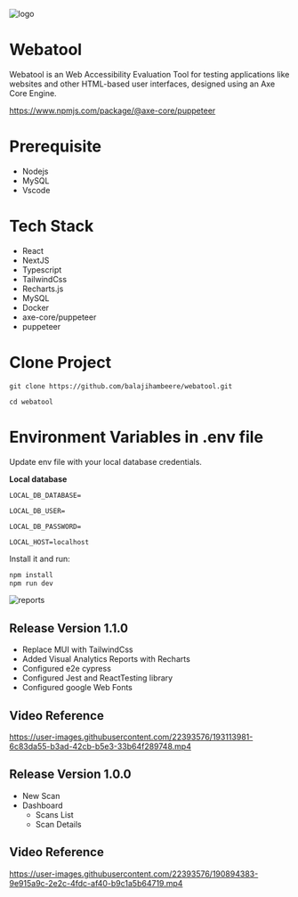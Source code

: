 ![logo](https://user-images.githubusercontent.com/22393576/190894277-ddc94895-d8ab-4fc4-8dc8-4636710df4a9.png)



# Webatool
Webatool is an Web Accessibility Evaluation Tool for testing applications like websites and other HTML-based user interfaces, designed using an Axe Core Engine.

https://www.npmjs.com/package/@axe-core/puppeteer

# Prerequisite
- Nodejs
- MySQL
- Vscode

# Tech Stack
- React
- NextJS
- Typescript
- TailwindCss
- Recharts.js
- MySQL
- Docker
- axe-core/puppeteer
- puppeteer

# Clone Project
```
git clone https://github.com/balajihambeere/webatool.git

cd webatool
```
# Environment Variables in .env file 
Update env file with your local database credentials.

**Local database**

```
LOCAL_DB_DATABASE=

LOCAL_DB_USER=

LOCAL_DB_PASSWORD=

LOCAL_HOST=localhost
```

Install it and run:

```sh
npm install
npm run dev
```
![reports](https://user-images.githubusercontent.com/22393576/193112345-e6703314-b15d-4e13-8e59-beed0d4c0a3a.png)


## Release Version 1.1.0
- Replace MUI with TailwindCss
- Added Visual Analytics Reports with Recharts
- Configured e2e cypress
- Configured Jest and ReactTesting library
- Configured google Web Fonts


## Video Reference



https://user-images.githubusercontent.com/22393576/193113981-6c83da55-b3ad-42cb-b5e3-33b64f289748.mp4



## Release Version 1.0.0
- New Scan
- Dashboard
  - Scans List
  - Scan Details

## Video Reference

https://user-images.githubusercontent.com/22393576/190894383-9e915a9c-2e2c-4fdc-af40-b9c1a5b64719.mp4

